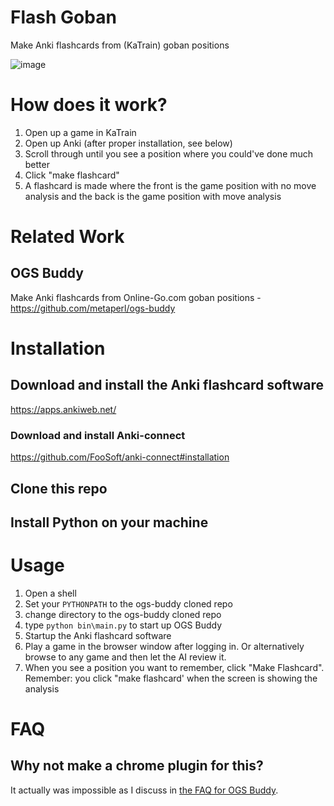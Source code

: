 # Flash Goban

Make Anki flashcards from (KaTrain) goban positions

![image](https://user-images.githubusercontent.com/21293/190183717-2f2839b6-0a28-49e0-b594-842c5b39da1f.png)


# How does it work?

1. Open up a game in KaTrain
2. Open up Anki (after proper installation, see below)
3. Scroll through until you see a position where you could've done much better
4. Click "make flashcard"
5. A flashcard is made where the front is the game position with no move analysis and the back is the game position with move analysis

# Related Work

## OGS Buddy

Make Anki flashcards from Online-Go.com goban positions - https://github.com/metaperl/ogs-buddy

# Installation

## Download and install the Anki flashcard software

https://apps.ankiweb.net/

### Download and install Anki-connect

https://github.com/FooSoft/anki-connect#installation

## Clone this repo

## Install Python on your machine

# Usage

1. Open a shell
2. Set your `PYTHONPATH` to the ogs-buddy cloned repo
3. change directory to the ogs-buddy cloned repo
4. type `python bin\main.py` to start up OGS Buddy
5. Startup the Anki flashcard software
6. Play a game in the browser window after logging in. Or alternatively browse to any game and then let the AI review it.
7. When you see a position you want to remember, click "Make Flashcard". Remember: you click "make flashcard' when the screen is showing the analysis

# FAQ

## Why not make a chrome plugin for this?

It actually was impossible as I discuss in [the FAQ for OGS Buddy](https://github.com/metaperl/ogs-buddy#faq).

